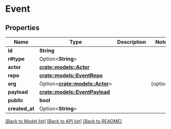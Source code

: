 # Event

## Properties

Name | Type | Description | Notes
------------ | ------------- | ------------- | -------------
**id** | **String** |  | 
**r#type** | Option<**String**> |  | 
**actor** | [**crate::models::Actor**](actor.md) |  | 
**repo** | [**crate::models::EventRepo**](event_repo.md) |  | 
**org** | Option<[**crate::models::Actor**](actor.md)> |  | [optional]
**payload** | [**crate::models::EventPayload**](event_payload.md) |  | 
**public** | **bool** |  | 
**created_at** | Option<**String**> |  | 

[[Back to Model list]](../README.md#documentation-for-models) [[Back to API list]](../README.md#documentation-for-api-endpoints) [[Back to README]](../README.md)


